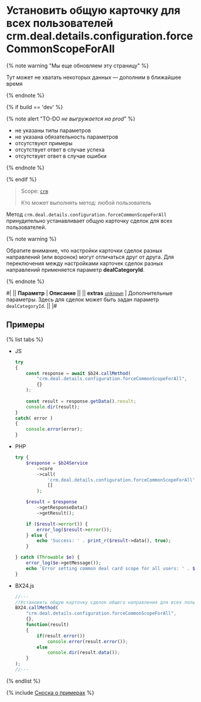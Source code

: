 # Установить общую карточку для всех пользователей crm.deal.details.configuration.forceCommonScopeForAll

{% note warning "Мы еще обновляем эту страницу" %}

Тут может не хватать некоторых данных — дополним в ближайшее время

{% endnote %}

{% if build == 'dev' %}

{% note alert "TO-DO _не выгружается на prod_" %}

- не указаны типы параметров
- не указана обязательность параметров
- отсутствуют примеры
- отсутствует ответ в случае успеха
- отсутствует ответ в случае ошибки

{% endnote %}

{% endif %}

> Scope: [`crm`](../../../scopes/permissions.md)
>
> Кто может выполнять метод: любой пользователь

Метод `crm.deal.details.configuration.forceCommonScopeForAll` принудительно устанавливает общую карточку сделок для всех пользователей.

{% note warning %}

Обратите внимание, что настройки карточки сделок разных направлений (или воронок) могут отличаться друг от друга.
Для переключения между настройками карточек сделок разных направлений применяется параметр **dealCategoryId**.

{% endnote %}

#|
|| **Параметр** | **Описание** ||
|| **extras**
[`unknown`](../../../data-types.md) | Дополнительные параметры. Здесь для сделок может быть задан параметр `dealCategoryId`. ||
|#

## Примеры

{% list tabs %}

- JS


    ```js
    try
    {
    	const response = await $b24.callMethod(
    		"crm.deal.details.configuration.forceCommonScopeForAll",
    		{}
    	);
    	
    	const result = response.getData().result;
    	console.dir(result);
    }
    catch( error )
    {
    	console.error(error);
    }
    ```

- PHP


    ```php
    try {
        $response = $b24Service
            ->core
            ->call(
                'crm.deal.details.configuration.forceCommonScopeForAll',
                []
            );
    
        $result = $response
            ->getResponseData()
            ->getResult();
    
        if ($result->error()) {
            error_log($result->error());
        } else {
            echo 'Success: ' . print_r($result->data(), true);
        }
    
    } catch (Throwable $e) {
        error_log($e->getMessage());
        echo 'Error setting common deal card scope for all users: ' . $e->getMessage();
    }
    ```

- BX24.js

    ```js
    //---
    //Установить общую карточку сделок общего направления для всех пользователей.
    BX24.callMethod(
        "crm.deal.details.configuration.forceCommonScopeForAll",
        {},
        function(result)
        {
            if(result.error())
                console.error(result.error());
            else
                console.dir(result.data());
        }
    );
    //---
    ```

{% endlist %}

{% include [Сноска о примерах](../../../../_includes/examples.md) %}